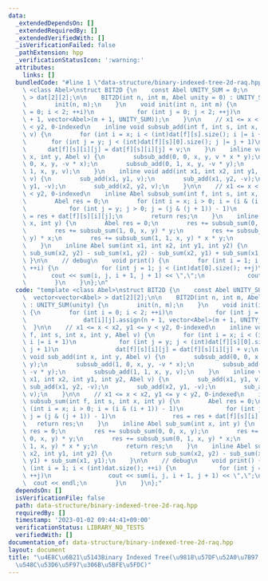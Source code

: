 ```yaml
---
data:
  _extendedDependsOn: []
  _extendedRequiredBy: []
  _extendedVerifiedWith: []
  _isVerificationFailed: false
  _pathExtension: hpp
  _verificationStatusIcon: ':warning:'
  attributes:
    links: []
  bundledCode: "#line 1 \"data-structure/binary-indexed-tree-2d-raq.hpp\"\ntemplate\
    \ <class Abel>\nstruct BIT2D {\n    const Abel UNITY_SUM = 0;\n    vector<vector<Abel>\
    \ > dat[2][2];\n\n    BIT2D(int n, int m, Abel unity = 0) : UNITY_SUM(unity) {\n\
    \        init(n, m);\n    }\n    void init(int n, int m) {\n        for (int i\
    \ = 0; i < 2; ++i)\n            for (int j = 0; j < 2; ++j)\n                dat[i][j].assign(n\
    \ + 1, vector<Abel>(m + 1, UNITY_SUM));\n    }\n\n    // x1 <= x < x2, y1 <= y\
    \ < y2, 0-indexed\n    inline void subsub_add(int f, int s, int x, int y, Abel\
    \ v) {\n        for (int i = x; i < (int)dat[f][s].size(); i |= i + 1)\n     \
    \       for (int j = y; j < (int)dat[f][s][0].size(); j |= j + 1)\n          \
    \      dat[f][s][i][j] = dat[f][s][i][j] + v;\n    }\n    inline void sub_add(int\
    \ x, int y, Abel v) {\n        subsub_add(0, 0, x, y, v * x * y);\n        subsub_add(1,\
    \ 0, x, y, -v * x);\n        subsub_add(0, 1, x, y, -v * y);\n        subsub_add(1,\
    \ 1, x, y, v);\n    }\n    inline void add(int x1, int x2, int y1, int y2, Abel\
    \ v) {\n        sub_add(x1, y1, v);\n        sub_add(x1, y2, -v);\n        sub_add(x2,\
    \ y1, -v);\n        sub_add(x2, y2, v);\n    }\n\n    // x1 <= x < x2, y1 <= y\
    \ < y2, 0-indexed\n    inline Abel subsub_sum(int f, int s, int x, int y) {\n\
    \        Abel res = 0;\n        for (int i = x; i > 0; i = (i & (i + 1)) - 1)\n\
    \            for (int j = y; j > 0; j = (j & (j + 1)) - 1)\n                res\
    \ = res + dat[f][s][i][j];\n        return res;\n    }\n    inline Abel sub_sum(int\
    \ x, int y) {\n        Abel res = 0;\n        res += subsub_sum(0, 0, x, y);\n\
    \        res += subsub_sum(1, 0, x, y) * y;\n        res += subsub_sum(0, 1, x,\
    \ y) * x;\n        res += subsub_sum(1, 1, x, y) * x * y;\n        return res;\n\
    \    }\n    inline Abel sum(int x1, int x2, int y1, int y2) {\n        return\
    \ sub_sum(x2, y2) - sub_sum(x1, y2) - sub_sum(x2, y1) + sub_sum(x1, y1);\n   \
    \ }\n\n    // debug\n    void print() {\n        for (int i = 1; i < (int)dat.size();\
    \ ++i) {\n            for (int j = 1; j < (int)dat[0].size(); ++j)\n         \
    \       cout << sum(i, j, i + 1, j + 1) << \",\";\n            cout << endl;\n\
    \        }\n    }\n};\n"
  code: "template <class Abel>\nstruct BIT2D {\n    const Abel UNITY_SUM = 0;\n  \
    \  vector<vector<Abel> > dat[2][2];\n\n    BIT2D(int n, int m, Abel unity = 0)\
    \ : UNITY_SUM(unity) {\n        init(n, m);\n    }\n    void init(int n, int m)\
    \ {\n        for (int i = 0; i < 2; ++i)\n            for (int j = 0; j < 2; ++j)\n\
    \                dat[i][j].assign(n + 1, vector<Abel>(m + 1, UNITY_SUM));\n  \
    \  }\n\n    // x1 <= x < x2, y1 <= y < y2, 0-indexed\n    inline void subsub_add(int\
    \ f, int s, int x, int y, Abel v) {\n        for (int i = x; i < (int)dat[f][s].size();\
    \ i |= i + 1)\n            for (int j = y; j < (int)dat[f][s][0].size(); j |=\
    \ j + 1)\n                dat[f][s][i][j] = dat[f][s][i][j] + v;\n    }\n    inline\
    \ void sub_add(int x, int y, Abel v) {\n        subsub_add(0, 0, x, y, v * x *\
    \ y);\n        subsub_add(1, 0, x, y, -v * x);\n        subsub_add(0, 1, x, y,\
    \ -v * y);\n        subsub_add(1, 1, x, y, v);\n    }\n    inline void add(int\
    \ x1, int x2, int y1, int y2, Abel v) {\n        sub_add(x1, y1, v);\n       \
    \ sub_add(x1, y2, -v);\n        sub_add(x2, y1, -v);\n        sub_add(x2, y2,\
    \ v);\n    }\n\n    // x1 <= x < x2, y1 <= y < y2, 0-indexed\n    inline Abel\
    \ subsub_sum(int f, int s, int x, int y) {\n        Abel res = 0;\n        for\
    \ (int i = x; i > 0; i = (i & (i + 1)) - 1)\n            for (int j = y; j > 0;\
    \ j = (j & (j + 1)) - 1)\n                res = res + dat[f][s][i][j];\n     \
    \   return res;\n    }\n    inline Abel sub_sum(int x, int y) {\n        Abel\
    \ res = 0;\n        res += subsub_sum(0, 0, x, y);\n        res += subsub_sum(1,\
    \ 0, x, y) * y;\n        res += subsub_sum(0, 1, x, y) * x;\n        res += subsub_sum(1,\
    \ 1, x, y) * x * y;\n        return res;\n    }\n    inline Abel sum(int x1, int\
    \ x2, int y1, int y2) {\n        return sub_sum(x2, y2) - sub_sum(x1, y2) - sub_sum(x2,\
    \ y1) + sub_sum(x1, y1);\n    }\n\n    // debug\n    void print() {\n        for\
    \ (int i = 1; i < (int)dat.size(); ++i) {\n            for (int j = 1; j < (int)dat[0].size();\
    \ ++j)\n                cout << sum(i, j, i + 1, j + 1) << \",\";\n          \
    \  cout << endl;\n        }\n    }\n};"
  dependsOn: []
  isVerificationFile: false
  path: data-structure/binary-indexed-tree-2d-raq.hpp
  requiredBy: []
  timestamp: '2023-01-02 09:44:41+09:00'
  verificationStatus: LIBRARY_NO_TESTS
  verifiedWith: []
documentation_of: data-structure/binary-indexed-tree-2d-raq.hpp
layout: document
title: "\u4E8C\u6B21\u5143Binary Indexed Tree(\u9818\u57DF\u52A0\u7B97 \u9818\u57DF\
  \u548C\u53D6\u5F97\u306B\u5BFE\u5FDC)"
---
```

